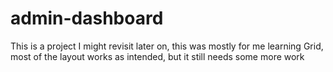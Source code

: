 # admin-dashboard

This is a project I might revisit later on, this was mostly for me learning Grid, most of the layout works as intended, but it still needs some more work